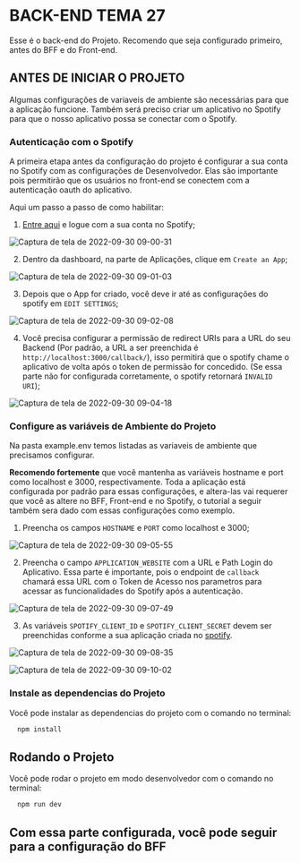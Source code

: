 # BACK-END TEMA 27

Esse é o back-end do Projeto. Recomendo que seja configurado primeiro, antes do BFF e do Front-end.

## ANTES DE INICIAR O PROJETO

Algumas configurações de variaveis de ambiente são necessárias para que a aplicação funcione. Também será preciso criar um aplicativo no Spotify para que o nosso aplicativo possa se conectar com o Spotify.

### Autenticação com o Spotify

A primeira etapa antes da configuração do projeto é configurar a sua conta no Spotify com as configurações de Desenvolvedor. Elas são importante pois permitirão que os usuários no front-end se conectem com a autenticação oauth do aplicativo.

Aqui um passo a passo de como habilitar:

1. [Entre aqui](https://developer.spotify.com/dashboard/) e logue com a sua conta no Spotify;

![Captura de tela de 2022-09-30 09-00-31](https://user-images.githubusercontent.com/62889807/193265066-ec7394d0-8813-45f5-8182-bbfa8743326b.png)

2. Dentro da dashboard, na parte de Aplicações, clique em `Create an App`;

![Captura de tela de 2022-09-30 09-01-03](https://user-images.githubusercontent.com/62889807/193265149-196f1e39-99ce-413a-999c-9ba805e42b04.png)

3. Depois que o App for criado, você deve ir até as configurações do spotify em `EDIT SETTINGS`;

![Captura de tela de 2022-09-30 09-02-08](https://user-images.githubusercontent.com/62889807/193265541-de0f9665-fab4-42e4-a7bb-9c7c96b4038e.png)

4. Você precisa configurar a permissão de redirect URIs para a URL do seu Backend (Por padrão, a URL a ser preenchida é `http://localhost:3000/callback/`), isso permitirá que o spotify chame o aplicativo de volta após o token de permissão for concedido. (Se essa parte não for configurada corretamente, o spotify retornará `INVALID URI`);

![Captura de tela de 2022-09-30 09-04-18](https://user-images.githubusercontent.com/62889807/193265672-342a0466-f6b2-427e-8243-fbe16fd4a4c8.png)

### Configure as variáveis de Ambiente do Projeto

Na pasta example.env temos listadas as variaveis de ambiente que precisamos configurar.

**Recomendo fortemente** que você mantenha as variáveis hostname e port como localhost e 3000, respectivamente. Toda a aplicação está configurada por padrão para essas configurações, e altera-las vai requerer que você as altere no BFF, Front-end e no Spotify, o tutorial a seguir também sera dado com essas configurações como exemplo.

1. Preencha os campos `HOSTNAME` e `PORT` como localhost e 3000;

![Captura de tela de 2022-09-30 09-05-55](https://user-images.githubusercontent.com/62889807/193265951-505d04a6-d0c4-46fb-8bc6-2e6b19cf1398.png)


2. Preencha o campo `APPLICATION_WEBSITE` com a URL e Path Login do Aplicativo. Essa parte é importante, pois o endpoint de `callback` chamará essa URL com o Token de Acesso nos parametros para acessar as funcionalidades do Spotify após a autenticação.

![Captura de tela de 2022-09-30 09-07-49](https://user-images.githubusercontent.com/62889807/193266298-e9f7bd66-b0c7-446c-a4d7-2234e3eba3a9.png)


3. As variáveis `SPOTIFY_CLIENT_ID` e `SPOTIFY_CLIENT_SECRET` devem ser preenchidas conforme a sua aplicação criada no [spotify](https://developer.spotify.com/dashboard/applications).

![Captura de tela de 2022-09-30 09-08-35](https://user-images.githubusercontent.com/62889807/193266426-291f803e-00a3-47dc-b70a-3c6b08b0fab9.png)

![Captura de tela de 2022-09-30 09-10-02](https://user-images.githubusercontent.com/62889807/193266670-1cc386a8-1230-4d5f-8cb5-2c4e7b86dafc.png)

### Instale as dependencias do Projeto

Você pode instalar as dependencias do projeto com o comando no terminal:

```bash
  npm install
```

## Rodando o Projeto

Você pode rodar o projeto em modo desenvolvedor com o comando no terminal:

```bash
  npm run dev
```

## Com essa parte configurada, você pode seguir para a configuração do BFF
